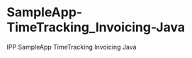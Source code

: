 SampleApp-TimeTracking_Invoicing-Java
=====================================

IPP SampleApp TimeTracking Invoicing Java 
